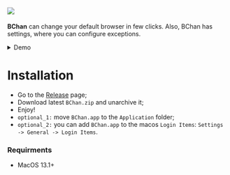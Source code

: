 # ![](https://dropovercl.s3.amazonaws.com/ba6264eb-6919-4f62-a233-2790b48fa222/e5ac70ce-1ae7-4021-b23b-22cba9528876/f8e66dbc-13e7-4064-a583-c427ddc3e3d9.svg)

**BChan** can change your default browser in few clicks. Also, BChan has settings, where you can configure exceptions.

<details>
  <summary>Demo</summary>
  <img src="https://dropovercl.s3.amazonaws.com/6ab46908-8602-48f2-8651-3ccd00c7d5bd/29e7f7a8-f6db-4a17-996d-90ba827456a7/697e83a2-0044-4088-aebd-787d8c0a1cba.gif" width="220px">
</details>

# Installation
- Go to the [Release](https://github.com/schornon/BrowserChanger2/releases) page;
- Download latest `BChan.zip` and unarchive it;
- Enjoy!
- `optional_1:` move `BChan.app` to the `Application` folder;
- `optional_2:` you can add `BChan.app` to the macos `Login Items`: `Settings -> General -> Login Items`.
### Requirments
- MacOS 13.1+
